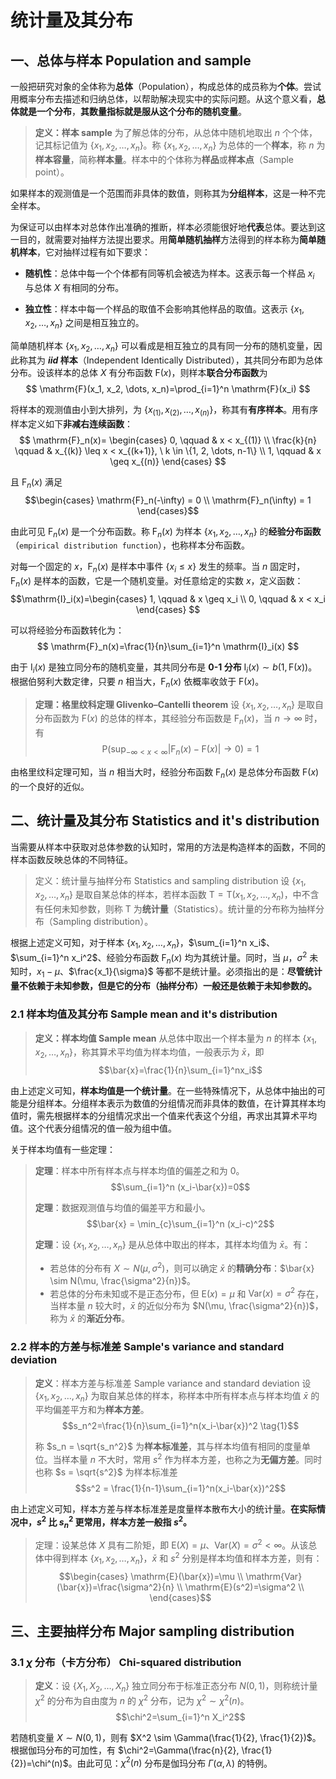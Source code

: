 # 统计量及其分布

## 一、总体与样本 Population and sample

一般把研究对象的全体称为**总体**（Population），构成总体的成员称为**个体**。尝试用概率分布去描述和归纳总体，以帮助解决现实中的实际问题。从这个意义看，**总体就是一个分布**，**其数量指标就是服从这个分布的随机变量**。

> **定义：样本 sample**
> 为了解总体的分布，从总体中随机地取出 $n$ 个个体，记其标记值为 $\{x_1, x_2, \dots, x_n\}$。称 $\{x_1, x_2, \dots, x_n\}$ 为总体的一个**样本**，称 $n$ 为**样本容量**，简称**样本量**。样本中的个体称为**样品**或**样本点**（Sample point）。

如果样本的观测值是一个范围而非具体的数值，则称其为**分组样本**，这是一种不完全样本。

为保证可以由样本对总体作出准确的推断，样本必须能很好地**代表**总体。要达到这一目的，就需要对抽样方法提出要求。用**简单随机抽样**方法得到的样本称为**简单随机样本**，它对抽样过程有如下要求：

- **随机性**：总体中每一个个体都有同等机会被选为样本。这表示每一个样品 $x_i$ 与总体 $X$ 有相同的分布。

- **独立性**：样本中每一个样品的取值不会影响其他样品的取值。这表示 $\{x_1, x_2, \dots, x_n\}$ 之间是相互独立的。

简单随机样本 $\{x_1, x_2, \dots, x_n\}$ 可以看成是相互独立的具有同一分布的随机变量，因此称其为 ***iid* 样本**（Independent Identically Distributed），其共同分布即为总体分布。设该样本的总体 $X$ 有分布函数 $\mathrm{F}(x)$，则样本**联合分布函数**为
$$
\mathrm{F}(x_1, x_2, \dots, x_n)=\prod_{i=1}^n \mathrm{F}(x_i)
$$

将样本的观测值由小到大排列，为 $\{x_{(1)}, x_{(2)}, \dots, x_{(n)}\}$，称其有**有序样本**。用有序样本定义如下**非减右连续函数**：
$$
\mathrm{F}_n(x)=
\begin{cases}
    0, \qquad          & x < x_{(1)} \\
    \frac{k}{n} \qquad & x_{(k)} \leq x < x_{(k+1)}, \ k \in \{1, 2, \dots, n-1\} \\
    1, \qquad          & x \geq x_{(n)}
\end{cases}
$$

且 $\mathrm{F}_n(x)$ 满足
$$\begin{cases}
    \mathrm{F}_n(-\infty) = 0 \\
    \mathrm{F}_n(\infty) = 1
\end{cases}$$

由此可见 $\mathrm{F}_n(x)$ 是一个分布函数。称 $\mathrm{F}_n(x)$ 为样本 $\{x_1, x_2, \dots, x_n\}$ 的**经验分布函数**（`empirical distribution function`），也称样本分布函数。

对每一个固定的 $x$，$\mathrm{F}_n(x)$ 是样本中事件 $\{x_i \leq x\}$ 发生的频率。当 $n$ 固定时，$\mathrm{F}_n(x)$ 是样本的函数，它是一个随机变量。对任意给定的实数 $x$，定义函数：
$$\mathrm{I}_i(x)=\begin{cases}
    1, \qquad & x \geq x_i \\
    0, \qquad & x < x_i
\end{cases}
$$

可以将经验分布函数转化为：
$$
\mathrm{F}_n(x)=\frac{1}{n}\sum_{i=1}^n \mathrm{I}_i(x)
$$

由于 $\mathrm{I}_i(x)$ 是独立同分布的随机变量，其共同分布是 **0-1 分布** $\mathrm{I}_i(x) \sim b(1, \mathrm{F}(x))$。根据伯努利大数定律，只要 $n$ 相当大，$\mathrm{F}_n(x)$ 依概率收敛于 $\mathrm{F}(x)$。

> **定理：格里纹科定理 Glivenko–Cantelli theorem**
> 设 $\{x_1, x_2, \dots, x_n\}$ 是取自分布函数为 $\mathrm{F}(x)$ 的总体的样本，其经验分布函数是 $\mathrm{F}_n(x)$，当 $n \rightarrow \infty$ 时，有
> $$
> \mathrm{P}\left(
> \sup_{-\infty <x <\infty} |\mathrm{F}_n(x) - \mathrm{F}(x)| \rightarrow 0
> \right) = 1
> $$

由格里纹科定理可知，当 $n$ 相当大时，经验分布函数 $\mathrm{F}_n(x)$ 是总体分布函数 $\mathrm{F}(x)$ 的一个良好的近似。

## 二、统计量及其分布 Statistics and it's distribution

当需要从样本中获取对总体参数的认知时，常用的方法是构造样本的函数，不同的样本函数反映总体的不同特征。

> 定义：统计量与抽样分布 Statistics and sampling distribution
> 设 $\{x_1, x_2, \dots, x_n\}$ 是取自某总体的样本，若样本函数 $\mathrm{T}=\mathrm{T}(x_1, x_2, \dots, x_n)$，中不含有任何未知参数，则称 $\mathrm{T}$ 为**统计量**（Statistics）。统计量的分布称为抽样分布（Sampling distribution）。

根据上述定义可知，对于样本 $\{x_1, x_2, \dots, x_n\}$，$\sum_{i=1}^n x_i$、$\sum_{i=1}^n x_i^2$、经验分布函数 $\mathrm{F}_n(x)$ 均为其统计量。同时，当 $\mu$，$\sigma^2$ 未知时，$x_1-\mu$、$\frac{x_1}{\sigma}$ 等都不是统计量。必须指出的是：**尽管统计量不依赖于未知参数，但是它的分布（抽样分布）一般还是依赖于未知参数的。**

### 2.1 样本均值及其分布 Sample mean and it's distribution

> **定义：样本均值 Sample mean**
> 从总体中取出一个样本量为 $n$ 的样本 $\{x_1, x_2, \dots, x_n\}$，称其算术平均值为样本均值，一般表示为 $\bar{x}$，即
> $$\bar{x}=\frac{1}{n}\sum_{i=1}^nx_i$$

由上述定义可知，**样本均值是一个统计量**。在一些特殊情况下，从总体中抽出的可能是分组样本。分组样本表示为数值的分组情况而非具体的数值，在计算其样本均值时，需先根据样本的分组情况求出一个值来代表这个分组，再求出其算术平均值。这个代表分组情况的值一般为组中值。

关于样本均值有一些定理：

> **定理**：样本中所有样本点与样本均值的偏差之和为 0。
> $$\sum_{i=1}^n (x_i-\bar{x})=0$$
>
> **定理**：数据观测值与均值的偏差平方和最小。
> $$\bar{x} = \min_{c}\sum_{i=1}^n (x_i-c)^2$$
>
> **定理**：设 $\{x_1, x_2, \dots, x_n\}$ 是从总体中取出的样本，其样本均值为 $\bar{x}$。有：
> - 若总体的分布有 $X \sim N(\mu,\sigma^2)$，则可以确定 $\bar{x}$ 的**精确分布**：$\bar{x} \sim N(\mu, \frac{\sigma^2}{n})$。
> - 若总体的分布未知或不是正态分布，但 $\mathrm{E}(x)=\mu$ 和 $\mathrm{Var}(x)=\sigma^2$ 存在，当样本量 $n$ 较大时，$\bar{x}$ 的近似分布为 $N(\mu, \frac{\sigma^2}{n})$，称为 $\bar{x}$ 的**渐近分布**。

### 2.2 样本的方差与标准差 Sample's variance and standard deviation

> **定义**：样本方差与标准差 Sample variance and standard deviation
> 设 $\{x_1, x_2, \dots, x_n\}$ 为取自某总体的样本，称样本中所有样本点与样本均值 $\bar{x}$ 的平均偏差平方和为**样本方差**。
> $$s_n^2=\frac{1}{n}\sum_{i=1}^n(x_i-\bar{x})^2 \tag{1}$$
>
> 称 $s_n = \sqrt{s_n^2}$ 为**样本标准差**，其与样本均值有相同的度量单位。当样本量 $n$ 不大时，常用 $s^2$ 作为样本方差，也称之为**无偏方差**。同时也称 $s = \sqrt{s^2}$ 为样本标准差
> $$s^2 = \frac{1}{n-1}\sum_{i=1}^n(x_i-\bar{x})^2$$

由上述定义可知，样本方差与样本标准差是度量样本散布大小的统计量。**在实际情况中，$s^2$ 比 $s_n^2$ 更常用，样本方差一般指 $s^2$。**

> 定理：设某总体 $X$ 具有二阶矩，即 $\mathrm{E}(X)=\mu$、$\mathrm{Var}(X)=\sigma^2<\infty$。从该总体中得到样本 $\{x_1, x_2, \dots, x_n\}$，$\bar{x}$ 和 $s^2$ 分别是样本均值和样本方差，则有：
> $$\begin{cases}
> \mathrm{E}(\bar{x})=\mu \\
> \mathrm{Var}(\bar{x})=\frac{\sigma^2}{n} \\
> \mathrm{E}(s^2)=\sigma^2 \\
> \end{cases}$$

## 三、主要抽样分布 Major sampling distribution

### 3.1 $\chi$ 分布（卡方分布） Chi-squared distribution

> **定义**：设 $\{X_1, X_2, \dots, X_n\}$ 独立同分布于标准正态分布 $N(0,1)$，则称统计量 $\chi^2$ 的分布为自由度为 $n$ 的 $\chi^2$ 分布，记为 $\chi^2 \sim \chi^2(n)$。
> $$\chi^2=\sum_{i=1}^n X_i^2$$

若随机变量 $X \sim N(0,1)$，则有 $X^2 \sim \Gamma(\frac{1}{2}, \frac{1}{2})$。根据伽玛分布的可加性，有 $\chi^2=\Gamma(\frac{n}{2}, \frac{1}{2})=\chi^(n)$。由此可见：$\chi^2(n)$ 分布是伽玛分布 $\Gamma(\alpha, \lambda)$ 的特例。


